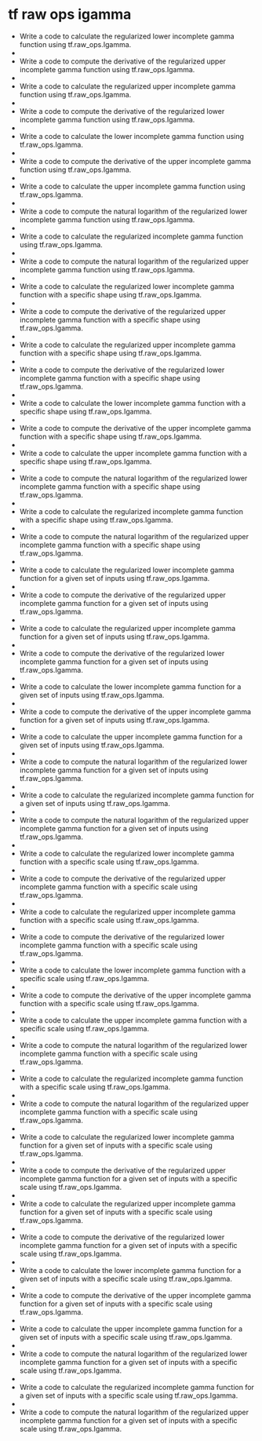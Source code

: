 # tf raw ops igamma

- Write a code to calculate the regularized lower incomplete gamma function using tf.raw_ops.Igamma.
- 
- Write a code to compute the derivative of the regularized upper incomplete gamma function using tf.raw_ops.Igamma.
- 
- Write a code to calculate the regularized upper incomplete gamma function using tf.raw_ops.Igamma.
- 
- Write a code to compute the derivative of the regularized lower incomplete gamma function using tf.raw_ops.Igamma.
- 
- Write a code to calculate the lower incomplete gamma function using tf.raw_ops.Igamma.
- 
- Write a code to compute the derivative of the upper incomplete gamma function using tf.raw_ops.Igamma.
- 
- Write a code to calculate the upper incomplete gamma function using tf.raw_ops.Igamma.
- 
- Write a code to compute the natural logarithm of the regularized lower incomplete gamma function using tf.raw_ops.Igamma.
- 
- Write a code to calculate the regularized incomplete gamma function using tf.raw_ops.Igamma.
- 
- Write a code to compute the natural logarithm of the regularized upper incomplete gamma function using tf.raw_ops.Igamma.
- 
- Write a code to calculate the regularized lower incomplete gamma function with a specific shape using tf.raw_ops.Igamma.
- 
- Write a code to compute the derivative of the regularized upper incomplete gamma function with a specific shape using tf.raw_ops.Igamma.
- 
- Write a code to calculate the regularized upper incomplete gamma function with a specific shape using tf.raw_ops.Igamma.
- 
- Write a code to compute the derivative of the regularized lower incomplete gamma function with a specific shape using tf.raw_ops.Igamma.
- 
- Write a code to calculate the lower incomplete gamma function with a specific shape using tf.raw_ops.Igamma.
- 
- Write a code to compute the derivative of the upper incomplete gamma function with a specific shape using tf.raw_ops.Igamma.
- 
- Write a code to calculate the upper incomplete gamma function with a specific shape using tf.raw_ops.Igamma.
- 
- Write a code to compute the natural logarithm of the regularized lower incomplete gamma function with a specific shape using tf.raw_ops.Igamma.
- 
- Write a code to calculate the regularized incomplete gamma function with a specific shape using tf.raw_ops.Igamma.
- 
- Write a code to compute the natural logarithm of the regularized upper incomplete gamma function with a specific shape using tf.raw_ops.Igamma.
- 
- Write a code to calculate the regularized lower incomplete gamma function for a given set of inputs using tf.raw_ops.Igamma.
- 
- Write a code to compute the derivative of the regularized upper incomplete gamma function for a given set of inputs using tf.raw_ops.Igamma.
- 
- Write a code to calculate the regularized upper incomplete gamma function for a given set of inputs using tf.raw_ops.Igamma.
- 
- Write a code to compute the derivative of the regularized lower incomplete gamma function for a given set of inputs using tf.raw_ops.Igamma.
- 
- Write a code to calculate the lower incomplete gamma function for a given set of inputs using tf.raw_ops.Igamma.
- 
- Write a code to compute the derivative of the upper incomplete gamma function for a given set of inputs using tf.raw_ops.Igamma.
- 
- Write a code to calculate the upper incomplete gamma function for a given set of inputs using tf.raw_ops.Igamma.
- 
- Write a code to compute the natural logarithm of the regularized lower incomplete gamma function for a given set of inputs using tf.raw_ops.Igamma.
- 
- Write a code to calculate the regularized incomplete gamma function for a given set of inputs using tf.raw_ops.Igamma.
- 
- Write a code to compute the natural logarithm of the regularized upper incomplete gamma function for a given set of inputs using tf.raw_ops.Igamma.
- 
- Write a code to calculate the regularized lower incomplete gamma function with a specific scale using tf.raw_ops.Igamma.
- 
- Write a code to compute the derivative of the regularized upper incomplete gamma function with a specific scale using tf.raw_ops.Igamma.
- 
- Write a code to calculate the regularized upper incomplete gamma function with a specific scale using tf.raw_ops.Igamma.
- 
- Write a code to compute the derivative of the regularized lower incomplete gamma function with a specific scale using tf.raw_ops.Igamma.
- 
- Write a code to calculate the lower incomplete gamma function with a specific scale using tf.raw_ops.Igamma.
- 
- Write a code to compute the derivative of the upper incomplete gamma function with a specific scale using tf.raw_ops.Igamma.
- 
- Write a code to calculate the upper incomplete gamma function with a specific scale using tf.raw_ops.Igamma.
- 
- Write a code to compute the natural logarithm of the regularized lower incomplete gamma function with a specific scale using tf.raw_ops.Igamma.
- 
- Write a code to calculate the regularized incomplete gamma function with a specific scale using tf.raw_ops.Igamma.
- 
- Write a code to compute the natural logarithm of the regularized upper incomplete gamma function with a specific scale using tf.raw_ops.Igamma.
- 
- Write a code to calculate the regularized lower incomplete gamma function for a given set of inputs with a specific scale using tf.raw_ops.Igamma.
- 
- Write a code to compute the derivative of the regularized upper incomplete gamma function for a given set of inputs with a specific scale using tf.raw_ops.Igamma.
- 
- Write a code to calculate the regularized upper incomplete gamma function for a given set of inputs with a specific scale using tf.raw_ops.Igamma.
- 
- Write a code to compute the derivative of the regularized lower incomplete gamma function for a given set of inputs with a specific scale using tf.raw_ops.Igamma.
- 
- Write a code to calculate the lower incomplete gamma function for a given set of inputs with a specific scale using tf.raw_ops.Igamma.
- 
- Write a code to compute the derivative of the upper incomplete gamma function for a given set of inputs with a specific scale using tf.raw_ops.Igamma.
- 
- Write a code to calculate the upper incomplete gamma function for a given set of inputs with a specific scale using tf.raw_ops.Igamma.
- 
- Write a code to compute the natural logarithm of the regularized lower incomplete gamma function for a given set of inputs with a specific scale using tf.raw_ops.Igamma.
- 
- Write a code to calculate the regularized incomplete gamma function for a given set of inputs with a specific scale using tf.raw_ops.Igamma.
- 
- Write a code to compute the natural logarithm of the regularized upper incomplete gamma function for a given set of inputs with a specific scale using tf.raw_ops.Igamma.